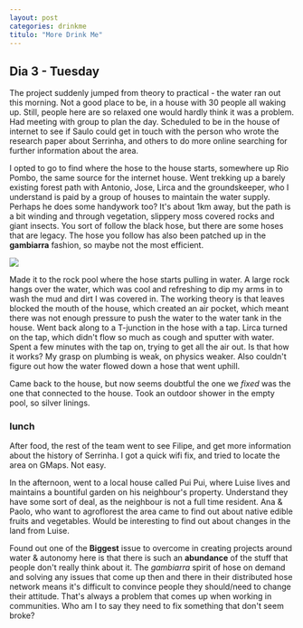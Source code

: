 ```yaml
---
layout: post
categories: drinkme
titulo: "More Drink Me"
---
```


## Dia 3 - Tuesday
The project suddenly jumped from theory to practical - the water ran out this morning.  Not a good place to be, in a house with 30 people all waking up. Still, people here are so relaxed one would hardly think it was a problem. Had meeting with group to plan the day. Scheduled to be in the house of internet to see if Saulo could get in touch with the person who wrote the research paper about Serrinha, and others to do more online searching for further information about the area. 

I opted to go to find where the hose to the house starts, somewhere up Rio Pombo, the same source for the internet house. Went trekking up a barely existing forest path with Antonio, Jose, Lirca and the groundskeeper, who I understand is paid by a group of houses to maintain the water supply. Perhaps he does some handywork too? It's about 1km away, but the path is a bit winding and through vegetation, slippery moss covered rocks and giant insects. You sort of follow the black hose, but there are some hoses that are legacy. The hose you follow has also been patched up in the **gambiarra** fashion, so maybe not the most efficient.

![](https://c2.staticflickr.com/6/5499/25392787169_1dec832fb4_b.jpg)  

Made it to the rock pool where the hose starts pulling in water. A large rock hangs over the water, which was cool and refreshing to dip my arms in to wash the mud and dirt I was covered in. The working theory is that leaves blocked the mouth of the house, which created an air pocket, which meant there was not enough pressure to push the water to the water tank in the house. Went back along to a T-junction in the hose with a tap. Lirca turned on the tap, which didn't flow so much as cough and sputter with water. Spent a few minutes with the tap on, trying to get all the air out. Is that how it works? My grasp on plumbing is weak, on physics weaker. Also couldn't figure out how the water flowed down a hose that went uphill. 

Came back to the house, but now seems doubtful the one we *fixed* was the one that connected to the house. Took an outdoor shower in the empty pool, so silver linings.

### lunch

After food, the rest of the team went to see Filipe, and get more information about the history of Serrinha. I got a quick wifi fix, and tried to locate the area on GMaps. Not easy. 

In the afternoon, went to a local house called Pui Pui, where Luise lives and maintains a bountiful garden on his neighbour's property. Understand they have some sort of deal, as the neighbour is not a full time resident. Ana & Paolo, who want to agroflorest the area came to find out about native edible fruits and vegetables. Would be interesting to find out about changes in the land from Luise. 

Found out one of the **Biggest** issue to overcome in creating projects around water & autonomy here is that there is such an **abundance** of the stuff that people don't really think about it. The *gambiarra* spirit of hose on demand and solving any issues that come up then and there in their distributed hose network means it's difficult to convince people they should/need to change their attitude. That's always a problem that comes up when working in communities. Who am I to say they need to fix something that don't seem broke? 
